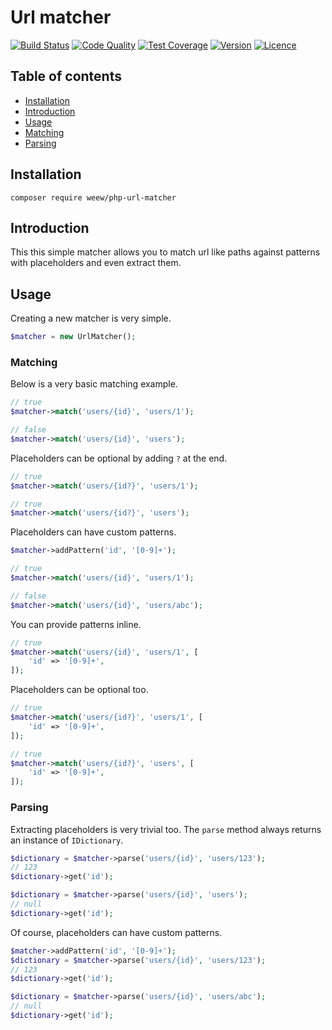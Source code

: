 # Url matcher

[![Build Status](https://img.shields.io/travis/weew/php-url-matcher.svg)](https://travis-ci.org/weew/php-url-matcher)
[![Code Quality](https://img.shields.io/scrutinizer/g/weew/php-url-matcher.svg)](https://scrutinizer-ci.com/g/weew/php-url-matcher)
[![Test Coverage](https://img.shields.io/coveralls/weew/php-url-matcher.svg)](https://coveralls.io/github/weew/php-url-matcher)
[![Version](https://img.shields.io/packagist/v/weew/php-url-matcher.svg)](https://packagist.org/packages/weew/php-url-matcher)
[![Licence](https://img.shields.io/packagist/l/weew/php-url-matcher.svg)](https://packagist.org/packages/weew/php-url-matcher)

## Table of contents

- [Installation](#installation)
- [Introduction](#introduction)
- [Usage](#usage)
- [Matching](#matching)
- [Parsing](#parsing)

## Installation

`composer require weew/php-url-matcher`

## Introduction

This this simple matcher allows you to match url like paths against patterns with placeholders and even extract them.

## Usage

Creating a new matcher is very simple.

```php
$matcher = new UrlMatcher();
```

### Matching

Below is a very basic matching example.

```php
// true
$matcher->match('users/{id}', 'users/1');

// false
$matcher->match('users/{id}', 'users');
```

Placeholders can be optional by adding `?` at the end.

```php
// true
$matcher->match('users/{id?}', 'users/1');

// true
$matcher->match('users/{id?}', 'users');
```

Placeholders can have custom patterns.

```php
$matcher->addPattern('id', '[0-9]+');

// true
$matcher->match('users/{id}', 'users/1');

// false
$matcher->match('users/{id}', 'users/abc');
```

You can provide patterns inline.

```php
// true
$matcher->match('users/{id}', 'users/1', [
    'id' => '[0-9]+',
]);
```

Placeholders can be optional too.

```php
// true
$matcher->match('users/{id?}', 'users/1', [
    'id' => '[0-9]+',
]);

// true
$matcher->match('users/{id?}', 'users', [
    'id' => '[0-9]+',
]);
```

### Parsing

Extracting placeholders is very trivial too. The `parse` method always returns an instance of `IDictionary`.

```php
$dictionary = $matcher->parse('users/{id}', 'users/123');
// 123
$dictionary->get('id');

$dictionary = $matcher->parse('users/{id}', 'users');
// null
$dictionary->get('id');
```

Of course, placeholders can have custom patterns.

```php
$matcher->addPattern('id', '[0-9]+');
$dictionary = $matcher->parse('users/{id}', 'users/123');
// 123
$dictionary->get('id');

$dictionary = $matcher->parse('users/{id}', 'users/abc');
// null
$dictionary->get('id');
```
